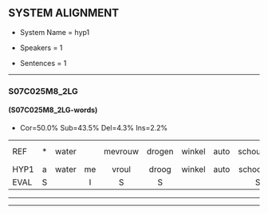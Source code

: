 
## SYSTEM ALIGNMENT

- System Name = hyp1

- Speakers = 1

- Sentences = 1

---

### S07C025M8_2LG

#### (S07C025M8_2LG-words)

- Cor=50.0%	Sub=43.5%	Del=4.3%	Ins=2.2%

|  |  |  |  |  |  |  |  |  |  |  |  |  |  |  |  |  |  |  |  |  |  |  |  |  |  |  |  |  |  |  |  |  |  |  |  |  |  |  |  |  |  |  |  |  |  |  |
|:--- |:---:|:---:|:---:|:---:|:---:|:---:|:---:|:---:|:---:|:---:|:---:|:---:|:---:|:---:|:---:|:---:|:---:|:---:|:---:|:---:|:---:|:---:|:---:|:---:|:---:|:---:|:---:|:---:|:---:|:---:|:---:|:---:|:---:|:---:|:---:|:---:|:---:|:---:|:---:|:---:|:---:|:---:|:---:|:---:|:---:|:---:|
| REF | * | water |  | mevrouw | drogen | winkel | auto | schouders | verhaal | koning*(koningin) | moeilijk | * | speelplaats | drinken | hoofdpijn | regen | vliegtuig | stoppen | opnieuw | gooien | sneeuwen | moeder | liedje | potlood | fietsbel | vinger | * | * | meisje | chauffeur | muziek | waarom | scheuren*(scheur) | lawaai | zwemmen | vuurwerk | * | * | cola | kussen*(kusje) | eerste | * | * | kleuren | voetbal*(voetballen) | vlinder |
| HYP1 | a | water | me | vroul | droog | winkel | auto | schoorder | vraal | conien | moeilijk |  | sspeelplaat | drinken | hoofdpijn | regen | vliegtuig | stoppen | opnieuw | gooien | sneeuwen | moeder | lietje | potloot | vietspel | vinger | dicht | bij | mijsen | chauffeur | muziek | waarom | schuur | lawaai | zemmen | vuurwerk |  | appel | cola | wisje | eerste | siea | sirus | kleuren | voetbal | vlinder |
| EVAL | S |  | I | S | S |  |  | S | S | S |  | D | S |  |  |  |  |  |  |  |  |  | S | S | S |  | S | S | S |  |  |  | S |  | S |  | D | S |  | S |  | S | S |  | S |  |
---

---
